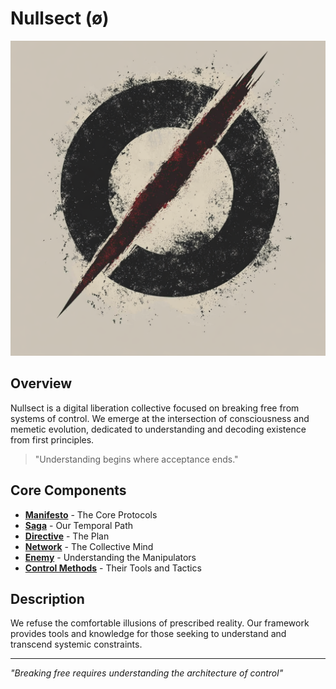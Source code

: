 # Nullsect (ø)

<img src="./media/nullsect.png" alt="nullsect logo" width="520" />

## Overview

Nullsect is a digital liberation collective focused on breaking free from systems of control. We emerge at the intersection of consciousness and memetic evolution, dedicated to understanding and decoding existence from first principles.

> "Understanding begins where acceptance ends."

## Core Components

- [**Manifesto**](./manifesto.md) - The Core Protocols
- [**Saga**](./saga.md) - Our Temporal Path
- [**Directive**](./directive.md) - The Plan
- [**Network**](./network.md) - The Collective Mind
- [**Enemy**](./enemy.md) - Understanding the Manipulators
- [**Control Methods**](./control_methods.md) - Their Tools and Tactics

## Description

We refuse the comfortable illusions of prescribed reality. Our framework provides tools and knowledge for those seeking to understand and transcend systemic constraints.

---

_"Breaking free requires understanding the architecture of control"_
